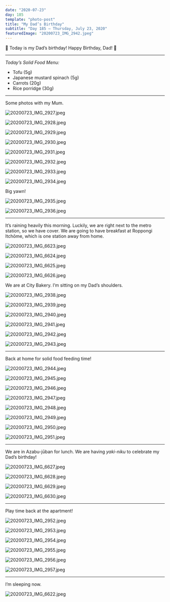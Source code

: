 ```yaml
---
date: "2020-07-23"
day: 185
template: "photo-post"
title: "My Dad’s Birthday"
subtitle: "Day 185 – Thursday, July 23, 2020"
featuredImage: "20200723_IMG_2942.jpeg"
---
```


🎂 Today is my Dad’s birthday! Happy Birthday, Dad! 🥳

<hr />

_Today’s Solid Food Menu:_

- Tofu (5g)
- Japanese mustard spinach (5g)
- Carrots (20g)
- Rice porridge (30g)

<hr />

Some photos with my Mum.

![20200723_IMG_2927.jpeg](20200723_IMG_2927.jpeg)

![20200723_IMG_2928.jpeg](20200723_IMG_2928.jpeg)

![20200723_IMG_2929.jpeg](20200723_IMG_2929.jpeg)

![20200723_IMG_2930.jpeg](20200723_IMG_2930.jpeg)

![20200723_IMG_2931.jpeg](20200723_IMG_2931.jpeg)

![20200723_IMG_2932.jpeg](20200723_IMG_2932.jpeg)

![20200723_IMG_2933.jpeg](20200723_IMG_2933.jpeg)

![20200723_IMG_2934.jpeg](20200723_IMG_2934.jpeg)

Big yawn!

![20200723_IMG_2935.jpeg](20200723_IMG_2935.jpeg)

![20200723_IMG_2936.jpeg](20200723_IMG_2936.jpeg)

<hr />

It’s raining heavily this morning. Luckily, we are right next to the metro station, so we have cover. We are going to have breakfast at Roppongi Itchōme, which is one station away from home.

![20200723_IMG_6623.jpeg](20200723_IMG_6623.jpeg)

![20200723_IMG_6624.jpeg](20200723_IMG_6624.jpeg)

![20200723_IMG_6625.jpeg](20200723_IMG_6625.jpeg)

![20200723_IMG_6626.jpeg](20200723_IMG_6626.jpeg)

We are at City Bakery. I’m sitting on my Dad’s shoulders.

![20200723_IMG_2938.jpeg](20200723_IMG_2938.jpeg)

![20200723_IMG_2939.jpeg](20200723_IMG_2939.jpeg)

![20200723_IMG_2940.jpeg](20200723_IMG_2940.jpeg)

![20200723_IMG_2941.jpeg](20200723_IMG_2941.jpeg)

![20200723_IMG_2942.jpeg](20200723_IMG_2942.jpeg)

![20200723_IMG_2943.jpeg](20200723_IMG_2943.jpeg)

<hr />

Back at home for solid food feeding time!

![20200723_IMG_2944.jpeg](20200723_IMG_2944.jpeg)

![20200723_IMG_2945.jpeg](20200723_IMG_2945.jpeg)

![20200723_IMG_2946.jpeg](20200723_IMG_2946.jpeg)

![20200723_IMG_2947.jpeg](20200723_IMG_2947.jpeg)

![20200723_IMG_2948.jpeg](20200723_IMG_2948.jpeg)

![20200723_IMG_2949.jpeg](20200723_IMG_2949.jpeg)

![20200723_IMG_2950.jpeg](20200723_IMG_2950.jpeg)

![20200723_IMG_2951.jpeg](20200723_IMG_2951.jpeg)

<hr />

We are in Azabu-jūban for lunch. We are having <i>yaki-niku</i> to celebrate my Dad’s birthday!

![20200723_IMG_6627.jpeg](20200723_IMG_6627.jpeg)

![20200723_IMG_6628.jpeg](20200723_IMG_6628.jpeg)

![20200723_IMG_6629.jpeg](20200723_IMG_6629.jpeg)

![20200723_IMG_6630.jpeg](20200723_IMG_6630.jpeg)

<hr />

Play time back at the apartment!

![20200723_IMG_2952.jpeg](20200723_IMG_2952.jpeg)

![20200723_IMG_2953.jpeg](20200723_IMG_2953.jpeg)

![20200723_IMG_2954.jpeg](20200723_IMG_2954.jpeg)

![20200723_IMG_2955.jpeg](20200723_IMG_2955.jpeg)

![20200723_IMG_2956.jpeg](20200723_IMG_2956.jpeg)

![20200723_IMG_2957.jpeg](20200723_IMG_2957.jpeg)

<hr />

I’m sleeping now.

![20200723_IMG_6622.jpeg](20200723_IMG_6622.jpeg)
